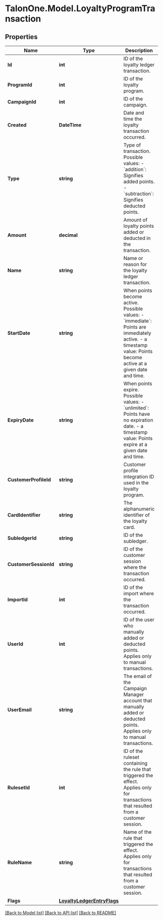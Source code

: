 # TalonOne.Model.LoyaltyProgramTransaction
## Properties

Name | Type | Description | Notes
------------ | ------------- | ------------- | -------------
**Id** | **int** | ID of the loyalty ledger transaction. | 
**ProgramId** | **int** | ID of the loyalty program. | 
**CampaignId** | **int** | ID of the campaign. | [optional] 
**Created** | **DateTime** | Date and time the loyalty transaction occurred. | 
**Type** | **string** | Type of transaction. Possible values:   - &#x60;addition&#x60;: Signifies added points.   - &#x60;subtraction&#x60;: Signifies deducted points.  | 
**Amount** | **decimal** | Amount of loyalty points added or deducted in the transaction. | 
**Name** | **string** | Name or reason for the loyalty ledger transaction. | 
**StartDate** | **string** | When points become active. Possible values:   - &#x60;immediate&#x60;: Points are immediately active.   - a timestamp value: Points become active at a given date and time.  | 
**ExpiryDate** | **string** | When points expire. Possible values:   - &#x60;unlimited&#x60;: Points have no expiration date.   - a timestamp value: Points expire at a given date and time.  | 
**CustomerProfileId** | **string** | Customer profile integration ID used in the loyalty program. | [optional] 
**CardIdentifier** | **string** | The alphanumeric identifier of the loyalty card.  | [optional] 
**SubledgerId** | **string** | ID of the subledger. | 
**CustomerSessionId** | **string** | ID of the customer session where the transaction occurred. | [optional] 
**ImportId** | **int** | ID of the import where the transaction occurred. | [optional] 
**UserId** | **int** | ID of the user who manually added or deducted points. Applies only to manual transactions. | [optional] 
**UserEmail** | **string** | The email of the Campaign Manager account that manually added or deducted points. Applies only to manual transactions. | [optional] 
**RulesetId** | **int** | ID of the ruleset containing the rule that triggered the effect. Applies only for transactions that resulted from a customer session. | [optional] 
**RuleName** | **string** | Name of the rule that triggered the effect. Applies only for transactions that resulted from a customer session. | [optional] 
**Flags** | [**LoyaltyLedgerEntryFlags**](LoyaltyLedgerEntryFlags.md) |  | [optional] 

[[Back to Model list]](../README.md#documentation-for-models) [[Back to API list]](../README.md#documentation-for-api-endpoints) [[Back to README]](../README.md)

